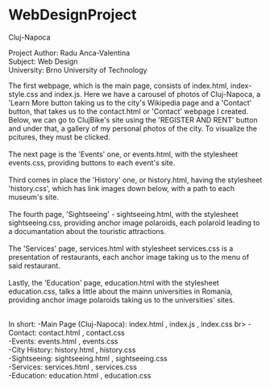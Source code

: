 # WebDesignProject

Cluj-Napoca

Project Author: Radu Anca-Valentina <br>
Subject: Web Design <br>
University: Brno University of Technology


The first webpage, which is the main page, consists of index.html, index-style.css and index.js. Here we have a carousel of photos of Cluj-Napoca, a 'Learn More button taking us to the city's Wikipedia page and a 'Contact' button, that takes us to the contact.html or 'Contact' webpage I created. Below, we can go to ClujBike's site using the 'REGISTER AND RENT' button and under that, a gallery of my personal photos of the city. To visualize the pcitures, they must be clicked. <br><br>
The next page is the 'Events' one, or events.html, with the stylesheet events.css, providing buttons to each event's site. <br><br>
Third comes in place the 'History' one, or history.html, having the stylesheet 'history.css', which has link images down below, with a path to each museum's site.<br><br>
The fourth page, 'Sightseeing' - sightseeing.html, with the stylesheet sightseeing.css, providing anchor image polaroids, each polaroid leading to a documantation about the touristic attractions.<br><br>
The 'Services' page, services.html with stylesheet services.css is a presentation of restaurants, each anchor image taking us to the menu of said restaurant.<br><br>
Lastly, the 'Education' page, education.html with the stylesheet education.css, talks a little about the mainn universities in Romania, providing anchor image polaroids taking us to the universities' sites.<br><br>

In short:
-Main Page (Cluj-Napoca): index.html , index.js ,  index.css br>
-Contact: contact.html , contact.css<br>
-Events: events.html , events.css<br>
-City History: history.html , history.css<br>
-Sightseeing: sightseeing.html , sightseeing.css<br>
-Services: services.html , services.css<br>
-Education: education.html , education.css<br>
